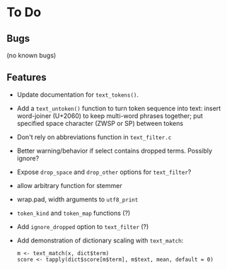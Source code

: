 To Do
=====

Bugs
----

 (no known bugs)


Features
--------

 * Update documentation for `text_tokens()`.

 * Add a `text_untoken()` function to turn token sequence into text:
   insert word-joiner (U+2060) to keep multi-word phrases together;
   put specified space character (ZWSP or SP) between tokens

 * Don't rely on abbreviations function in `text_filter.c`

 * Better warning/behavior if select contains dropped terms. Possibly ignore?

 * Expose `drop_space` and `drop_other` options for `text_filter`?

 * allow arbitrary function for stemmer

 * wrap.pad, width arguments to `utf8_print`

 * `token_kind` and `token_map` functions (?)

 * Add `ignore_dropped` option to `text_filter` (?)

 * Add demonstration of dictionary scaling with `text_match`:

       m <- text_match(x, dict$term)
       score <- tapply(dict$score[m$term], m$text, mean, default = 0)
